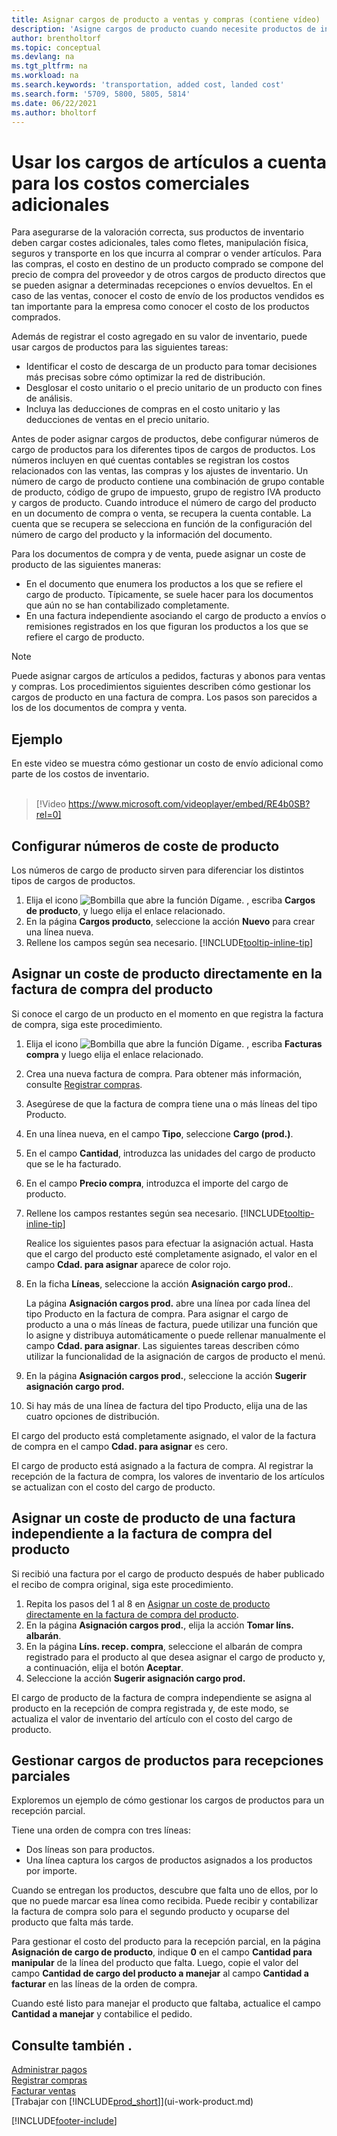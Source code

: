 ```yaml
---
title: Asignar cargos de producto a ventas y compras (contiene vídeo)
description: 'Asigne cargos de producto cuando necesite productos de inventario para generar costos adicionales, como flete y manipulación física.'
author: brentholtorf
ms.topic: conceptual
ms.devlang: na
ms.tgt_pltfrm: na
ms.workload: na
ms.search.keywords: 'transportation, added cost, landed cost'
ms.search.form: '5709, 5800, 5805, 5814'
ms.date: 06/22/2021
ms.author: bholtorf
---
```

# <a name="use-item-charges-to-account-for-additional-trade-costs"></a>Usar los cargos de artículos a cuenta para los costos comerciales adicionales

Para asegurarse de la valoración correcta, sus productos de inventario deben cargar costes adicionales, tales como fletes, manipulación física, seguros y transporte en los que incurra al comprar o vender artículos. Para las compras, el costo en destino de un producto comprado se compone del precio de compra del proveedor y de otros cargos de producto directos que se pueden asignar a determinadas recepciones o envíos devueltos. En el caso de las ventas, conocer el costo de envío de los productos vendidos es tan importante para la empresa como conocer el costo de los productos comprados.

Además de registrar el costo agregado en su valor de inventario, puede usar cargos de productos para las siguientes tareas:

* Identificar el costo de descarga de un producto para tomar decisiones más precisas sobre cómo optimizar la red de distribución.
* Desglosar el costo unitario o el precio unitario de un producto con fines de análisis.
* Incluya las deducciones de compras en el costo unitario y las deducciones de ventas en el precio unitario.

Antes de poder asignar cargos de productos, debe configurar números de cargo de productos para los diferentes tipos de cargos de productos. Los números incluyen en qué cuentas contables se registran los costos relacionados con las ventas, las compras y los ajustes de inventario. Un número de cargo de producto contiene una combinación de grupo contable de producto, código de grupo de impuesto, grupo de registro IVA producto y cargos de producto. Cuando introduce el número de cargo del producto en un documento de compra o venta, se recupera la cuenta contable. La cuenta que se recupera se selecciona en función de la configuración del número de cargo del producto y la información del documento.

Para los documentos de compra y de venta, puede asignar un coste de producto de las siguientes maneras:

* En el documento que enumera los productos a los que se refiere el cargo de producto. Típicamente, se suele hacer para los documentos que aún no se han contabilizado completamente.
* En una factura independiente asociando el cargo de producto a envíos o remisiones registrados en los que figuran los productos a los que se refiere el cargo de producto.

> [!NOTE]  
> Puede asignar cargos de artículos a pedidos, facturas y abonos para ventas y compras. Los procedimientos siguientes describen cómo gestionar los cargos de producto en una factura de compra. Los pasos son parecidos a los de los documentos de compra y venta.

## <a name="example"></a>Ejemplo

En este video se muestra cómo gestionar un costo de envío adicional como parte de los costos de inventario.
<br><br>  
> [!Video https://www.microsoft.com/videoplayer/embed/RE4b0SB?rel=0]

## <a name="to-set-up-item-charge-numbers"></a>Configurar números de coste de producto

Los números de cargo de producto sirven para diferenciar los distintos tipos de cargos de productos.

1. Elija el icono ![Bombilla que abre la función Dígame.](media/ui-search/search_small.png "Dígame qué desea hacer") , escriba **Cargos de producto**, y luego elija el enlace relacionado.
2. En la página **Cargos producto**, seleccione la acción **Nuevo** para crear una línea nueva.
3. Rellene los campos según sea necesario. [!INCLUDE[tooltip-inline-tip](includes/tooltip-inline-tip_md.md)]

## <a name="to-assign-an-item-charge-directly-to-the-purchase-invoice-for-the-item"></a>Asignar un coste de producto directamente en la factura de compra del producto

Si conoce el cargo de un producto en el momento en que registra la factura de compra, siga este procedimiento.

1. Elija el icono ![Bombilla que abre la función Dígame.](media/ui-search/search_small.png "Dígame qué desea hacer") , escriba **Facturas compra** y luego elija el enlace relacionado.
2. Crea una nueva factura de compra. Para obtener más información, consulte [Registrar compras](purchasing-how-record-purchases.md).
3. Asegúrese de que la factura de compra tiene una o más líneas del tipo Producto.
4. En una línea nueva, en el campo **Tipo**, seleccione **Cargo (prod.)**.
5. En el campo **Cantidad**, introduzca las unidades del cargo de producto que se le ha facturado.
6. En el campo **Precio compra**, introduzca el importe del cargo de producto.
7. Rellene los campos restantes según sea necesario. [!INCLUDE[tooltip-inline-tip](includes/tooltip-inline-tip_md.md)]

    Realice los siguientes pasos para efectuar la asignación actual. Hasta que el cargo del producto esté completamente asignado, el valor en el campo **Cdad. para asignar** aparece de color rojo.
8. En la ficha **Líneas**, seleccione la acción **Asignación cargo prod.**.

    La página **Asignación cargos prod.** abre una línea por cada línea del tipo Producto en la factura de compra. Para asignar el cargo de producto a una o más líneas de factura, puede utilizar una función que lo asigne y distribuya automáticamente o puede rellenar manualmente el campo **Cdad. para asignar**. Las siguientes tareas describen cómo utilizar la funcionalidad de la asignación de cargos de producto el menú.

9. En la página **Asignación cargos prod.**, seleccione la acción **Sugerir asignación cargo prod.**
10. Si hay más de una línea de factura del tipo Producto, elija una de las cuatro opciones de distribución.  

El cargo del producto está completamente asignado, el valor de la factura de compra en el campo **Cdad. para asignar** es cero.

El cargo de producto está asignado a la factura de compra. Al registrar la recepción de la factura de compra, los valores de inventario de los artículos se actualizan con el costo del cargo de producto.  

## <a name="to-assign-an-item-charge-from-a-separate-invoice-to-the-purchase-invoice-for-the-item"></a>Asignar un coste de producto de una factura independiente a la factura de compra del producto

Si recibió una factura por el cargo de producto después de haber publicado el recibo de compra original, siga este procedimiento.

1. Repita los pasos del 1 al 8 en [Asignar un coste de producto directamente en la factura de compra del producto](payables-how-assign-item-charges.md#to-assign-an-item-charge-directly-to-the-purchase-invoice-for-the-item).
2. En la página **Asignación cargos prod.**, elija la acción **Tomar líns. albarán**.
3. En la página **Líns. recep. compra**, seleccione el albarán de compra registrado para el producto al que desea asignar el cargo de producto y, a continuación, elija el botón **Aceptar**.
4. Seleccione la acción **Sugerir asignación cargo prod.**

El cargo de producto de la factura de compra independiente se asigna al producto en la recepción de compra registrada y, de este modo, se actualiza el valor de inventario del artículo con el costo del cargo de producto.

## <a name="handle-item-charges-for-partial-receipts"></a>Gestionar cargos de productos para recepciones parciales

Exploremos un ejemplo de cómo gestionar los cargos de productos para un recepción parcial.

Tiene una orden de compra con tres líneas:

* Dos líneas son para productos.
* Una línea captura los cargos de productos asignados a los productos por importe.

Cuando se entregan los productos, descubre que falta uno de ellos, por lo que no puede marcar esa línea como recibida. Puede recibir y contabilizar la factura de compra solo para el segundo producto y ocuparse del producto que falta más tarde.

Para gestionar el costo del producto para la recepción parcial, en la página **Asignación de cargo de producto**, indique **0** en el campo **Cantidad para manipular** de la línea del producto que falta. Luego, copie el valor del campo **Cantidad de cargo del producto a manejar** al campo **Cantidad a facturar** en las líneas de la orden de compra.

Cuando esté listo para manejar el producto que faltaba, actualice el campo **Cantidad a manejar** y contabilice el pedido.

## <a name="see-also"></a>Consulte también .

[Administrar pagos](payables-manage-payables.md)  
[Registrar compras](purchasing-how-record-purchases.md)  
[Facturar ventas](sales-how-invoice-sales.md)  
[Trabajar con [!INCLUDE[prod_short](includes/prod_short.md)]](ui-work-product.md)  


[!INCLUDE[footer-include](includes/footer-banner.md)]

